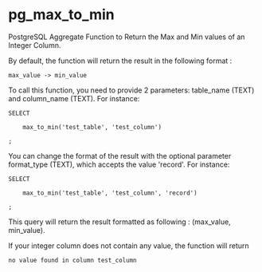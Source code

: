 # pg_max_to_min
PostgreSQL Aggregate Function to Return the Max and Min values of an Integer Column. 

By default, the function will return the result in the following format : 

    max_value -> min_value

To call this function, you need to provide 2 parameters: table_name (TEXT) and column_name (TEXT). 
For instance: 

    SELECT 

        max_to_min('test_table', 'test_column')

    ;

You can change the format of the result with the optional parameter format_type (TEXT), which accepts the value 'record'. 
For instance:

    SELECT 

        max_to_min('test_table', 'test_column', 'record')

    ;
    
This query will return the result formatted as following : (max_value, min_value). 

If your integer column does not contain any value, the function will return 

    no value found in column test_column

